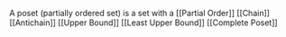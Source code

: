 A poset (partially ordered set) is a set with a [[Partial Order]]
[[Chain]]
[[Antichain]]
[[Upper Bound]]
[[Least Upper Bound]]
[[Complete Poset]]
